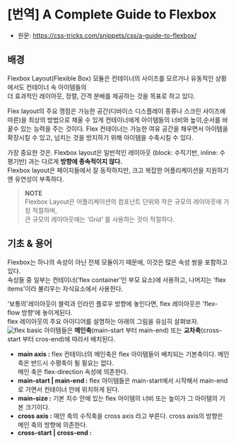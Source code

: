 # [번역] A Complete Guide to Flexbox
- 원문: https://css-tricks.com/snippets/css/a-guide-to-flexbox/
## 배경
Flexbox Layout(Flexible Box) 모듈은 컨테이너의 사이즈를 모르거나 유동적인 상황에서도 컨테이너 속 아이템들의
<br>더 효과적인 레이아웃, 정렬, 간격 분배를 제공하는 것을 목표로 하고 있다.

Flex layout의 주요 쟁점은 가능한 공간(디바이스 디스플레이 종류나 스크린 사이즈에 따른)을 최상의 방법으로 채울 수 있게 컨테이너에게 아이템들의 너비와 높이,순서를 바꿀수 있는 능력을 주는 것이다. Flex 컨테이너는 가능한 여유 공간을 채우면서 아이템을 확장시킬 수 있고, 넘치는 것을 방지하기 위해 아이템을 수축시킬 수 있다.

가장 중요한 것은. Flexbox layout은 일반적인 레이아웃 (block: 수직기반, inline: 수평기반) 과는 다르게 **방향에 종속적이지 않다.** 
<br>Flexbox layout은 페이지들에서 잘 동작하지만, 크고 복잡한 어플리케이션을 지원하기엔 유연성이 부족하다.

> **NOTE**
<br>Flexbox Layout은 어플리케이션의 컴포넌트 단위와 작은 규모의 레이아웃에 가장 적절하며, 
<br>큰 규모의 레이아웃에는 *'Grid'* 를 사용하는 것이 적절하다.

## 기초 & 용어
Flexbox는 하나의 속성이 아닌 전체 모듈이기 때문에, 이것은 많은 속성 쌍을 포함하고 있다. 
<br>속성들 중 일부는 컨테이너('flex container'인 부모 요소)에 사용하고, 나머지는 'flex items'이라 불리우는 자식요소에서 사용한다.

'보통의'레이아웃이 블럭과 인라인 플로우 방향에 놓인다면, flex 레이아웃은 'flex-flow 방향'에 놓이게된다.
<br>flex 레이아웃의 주요 아이디어를 설명하는 아래의 그림을 유심히 살펴보자. 
![flex basic](https://user-images.githubusercontent.com/22817401/50204191-51e69b00-03a7-11e9-80df-adc10fa4efe6.jpeg)
아이템들은 **메인축**(main-start 부터 main-end) 또는 **교차축**(cross-start 부터 cros-end)에 따라서 배치된다.

- **main axis :** flex 컨테이너의 메인축은 flex 아이템들이 배치되는 기본축이다. 메인축은 반드시 수평축이 될 필요는 없다. 
<br>메인 축은 flex-direction 속성에 의존한다.
- **main-start | main-end :** flex 아이템들은 main-start에서 시작해서 main-end로 가면서 컨테이너 안에 위치하게 된다.
- **main-size :** 기본 치수 안에 있는 flex 아이템의 너비 또는 높이가 그 아이템의 기본 크기이다.
- **cross axis :** 매안 축의 수직축을 cross axis 라고 부른다. cross axis의 방향은 메인 축의 방향에 의존한다.
- **cross-start | cross-end :**
